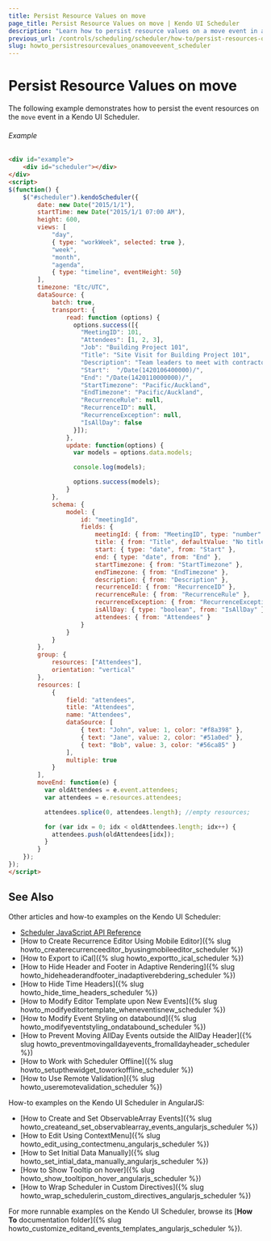 ```yaml
---
title: Persist Resource Values on move
page_title: Persist Resource Values on move | Kendo UI Scheduler
description: "Learn how to persist resource values on a move event in a Kendo UI Scheduler widget."
previous_url: /controls/scheduling/scheduler/how-to/persist-resources-on-move
slug: howto_persistresourcevalues_onamoveevent_scheduler
---
```


# Persist Resource Values on move

The following example demonstrates how to persist the event resources on the `move` event in a Kendo UI Scheduler.

###### Example

```html
<div id="example">
    <div id="scheduler"></div>
</div>
<script>
$(function() {
    $("#scheduler").kendoScheduler({
        date: new Date("2015/1/1"),
        startTime: new Date("2015/1/1 07:00 AM"),
        height: 600,
        views: [
            "day",
            { type: "workWeek", selected: true },
            "week",
            "month",
            "agenda",
            { type: "timeline", eventHeight: 50}
        ],
        timezone: "Etc/UTC",
        dataSource: {
            batch: true,
            transport: {
                read: function (options) {
                  options.success([{
                    "MeetingID": 101,
                    "Attendees": [1, 2, 3],
                    "Job": "Building Project 101",
                    "Title": "Site Visit for Building Project 101",
                    "Description": "Team leaders to meet with contractors and subcontractors to discuss laying of foundation.",
                    "Start":  "/Date(1420106400000)/",
                    "End": "/Date(1420110000000)/",
                    "StartTimezone": "Pacific/Auckland",
                    "EndTimezone": "Pacific/Auckland",
                    "RecurrenceRule": null,
                    "RecurrenceID": null,
                    "RecurrenceException": null,
                    "IsAllDay": false
                  }]);
                },
                update: function(options) {
                  var models = options.data.models;

                  console.log(models);

                  options.success(models);
                }
            },
            schema: {
                model: {
                    id: "meetingId",
                    fields: {
                        meetingId: { from: "MeetingID", type: "number" },
                        title: { from: "Title", defaultValue: "No title", validation: { required: true } },
                        start: { type: "date", from: "Start" },
                        end: { type: "date", from: "End" },
                        startTimezone: { from: "StartTimezone" },
                        endTimezone: { from: "EndTimezone" },
                        description: { from: "Description" },
                        recurrenceId: { from: "RecurrenceID" },
                        recurrenceRule: { from: "RecurrenceRule" },
                        recurrenceException: { from: "RecurrenceException" },
                        isAllDay: { type: "boolean", from: "IsAllDay" },
                        attendees: { from: "Attendees" }
                    }
                }
            }
        },
        group: {
            resources: ["Attendees"],
            orientation: "vertical"
        },
        resources: [
            {
                field: "attendees",
                title: "Attendees",
                name: "Attendees",
                dataSource: [
                    { text: "John", value: 1, color: "#f8a398" },
                    { text: "Jane", value: 2, color: "#51a0ed" },
                    { text: "Bob", value: 3, color: "#56ca85" }
                ],
                multiple: true
            }
        ],
        moveEnd: function(e) {
          var oldAttendees = e.event.attendees;
          var attendees = e.resources.attendees;

          attendees.splice(0, attendees.length); //empty resources;

          for (var idx = 0; idx < oldAttendees.length; idx++) {
            attendees.push(oldAttendees[idx]);
          }
        }
    });
});
</script>
```

## See Also

Other articles and how-to examples on the Kendo UI Scheduler:

* [Scheduler JavaScript API Reference](/api/javascript/ui/scheduler)
* [How to Create Recurrence Editor Using Mobile Editor]({% slug howto_createrecurrenceeditor_byusingmobileeditor_scheduler %})
* [How to Export to iCal]({% slug howto_exportto_ical_scheduler %})
* [How to Hide Header and Footer in Adaptive Rendering]({% slug howto_hideheaderandfooter_inadaptiverebdering_scheduler %})
* [How to Hide Time Headers]({% slug howto_hide_time_headers_scheduler %})
* [How to Modify Editor Template upon New Events]({% slug howto_modifyeditortemplate_wheneventisnew_scheduler %})
* [How to Modify Event Styling on databound]({% slug howto_modifyeventstyling_ondatabound_scheduler %})
* [How to Prevent Moving AllDay Events outside the AllDay Header]({% slug howto_preventmovingalldayevents_fromalldayheader_scheduler %})
* [How to Work with Scheduler Offline]({% slug howto_setupthewidget_toworkoffline_scheduler %})
* [How to Use Remote Validation]({% slug howto_useremotevalidation_scheduler %})

How-to examples on the Kendo UI Scheduler in AngularJS:

* [How to Create and Set ObservableArray Events]({% slug howto_createand_set_observablearray_events_angularjs_scheduler %})
* [How to Edit Using ContextMenu]({% slug howto_edit_using_contectmenu_angularjs_scheduler %})
* [How to Set Initial Data Manually]({% slug howto_set_intial_data_manually_angularjs_scheduler %})
* [How to Show Тooltip on hover]({% slug howto_show_tooltipon_hover_angularjs_scheduler %})
* [How to Wrap Scheduler in Custom Directives]({% slug howto_wrap_schedulerin_custom_directives_angularjs_scheduler %})

For more runnable examples on the Kendo UI Scheduler, browse its [**How To** documentation folder]({% slug howto_customize_editand_events_templates_angularjs_scheduler %}).
